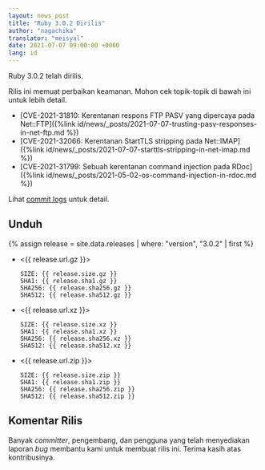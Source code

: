 ```yaml
---
layout: news_post
title: "Ruby 3.0.2 Dirilis"
author: "nagachika"
translator: "meisyal"
date: 2021-07-07 09:00:00 +0000
lang: id
---
```


Ruby 3.0.2 telah dirilis.

Rilis ini memuat perbaikan keamanan.
Mohon cek topik-topik di bawah ini untuk lebih detail.

* [CVE-2021-31810: Kerentanan respons FTP PASV yang dipercaya pada Net::FTP]({%link id/news/_posts/2021-07-07-trusting-pasv-responses-in-net-ftp.md %})
* [CVE-2021-32066: Kerentanan StartTLS stripping pada Net::IMAP]({%link id/news/_posts/2021-07-07-starttls-stripping-in-net-imap.md %})
* [CVE-2021-31799: Sebuah kerentanan command injection pada RDoc]({%link id/news/_posts/2021-05-02-os-command-injection-in-rdoc.md %})

Lihat [commit logs](https://github.com/ruby/ruby/compare/v3_0_1...v3_0_2)
untuk detail.

## Unduh

{% assign release = site.data.releases | where: "version", "3.0.2" | first %}

* <{{ release.url.gz }}>

      SIZE: {{ release.size.gz }}
      SHA1: {{ release.sha1.gz }}
      SHA256: {{ release.sha256.gz }}
      SHA512: {{ release.sha512.gz }}

* <{{ release.url.xz }}>

      SIZE: {{ release.size.xz }}
      SHA1: {{ release.sha1.xz }}
      SHA256: {{ release.sha256.xz }}
      SHA512: {{ release.sha512.xz }}

* <{{ release.url.zip }}>

      SIZE: {{ release.size.zip }}
      SHA1: {{ release.sha1.zip }}
      SHA256: {{ release.sha256.zip }}
      SHA512: {{ release.sha512.zip }}

## Komentar Rilis

Banyak *committer*, pengembang, dan pengguna yang telah menyediakan laporan
*bug* membantu kami untuk membuat rilis ini. Terima kasih atas kontribusinya.
